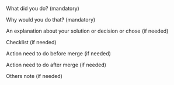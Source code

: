 What did you do? (mandatory)

Why would you do that? (mandatory)

An explanation about your solution or decision or chose (if needed)

Checklist (if needed)

Action need to do before merge (if needed)

Action need to do after merge (if needed)

Others note (if needed)
